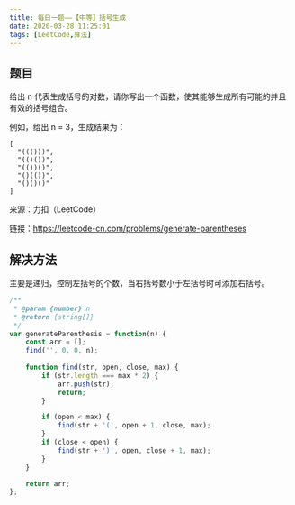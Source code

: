 ```yaml
---
title: 每日一题——【中等】括号生成
date: 2020-03-28 11:25:01
tags: [LeetCode,算法]
---
```


## 题目
给出 n 代表生成括号的对数，请你写出一个函数，使其能够生成所有可能的并且有效的括号组合。

例如，给出 n = 3，生成结果为：
```
[
  "((()))",
  "(()())",
  "(())()",
  "()(())",
  "()()()"
]
```

来源：力扣（LeetCode）

链接：https://leetcode-cn.com/problems/generate-parentheses

## 解决方法
主要是递归，控制左括号的个数，当右括号数小于左括号时可添加右括号。

```js
/**
 * @param {number} n
 * @return {string[]}
 */
var generateParenthesis = function(n) {
    const arr = [];
    find('', 0, 0, n);
    
    function find(str, open, close, max) {
        if (str.length === max * 2) {
            arr.push(str);
            return;
        }

        if (open < max) {
            find(str + '(', open + 1, close, max);
        }
        if (close < open) {
            find(str + ')', open, close + 1, max);
        }
    }

    return arr;
};
```